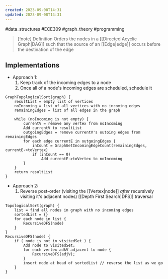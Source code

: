 ```yaml
---
created: 2023-09-08T14:31
updated: 2023-09-08T14:31
---
```

#data_structures #ECE309 #graph_theory #programming 

>[!note] Definition
>Orders the nodes in a [[Directed Acyclic Graph|DAG]] such that the source of an [[Edge|edge]] occurs before the destination of the edge

## Implementations
- Approach 1:
	1. Keep track of the incoming edges to a node
	2. Once all of a node's incoming edges are scheduled, schedule it
```psuedocode
GraphTopologicalSort(graph) {
	resultList = empty list of vertices
	noIncoming = list of all vertices with no incoming edges
	remainingEdges = list of all edges in the graph

	while (noIncoming is not empty) {
		currentV = remove any vertex from noIncoming
		Add currentV to resultList
		outgoingEdges = remove currentV's outoing edges from remainingEdges
		for each edge currentE in outgoingEdges {
			inCount = GraphGetIncomingEdgeCount(remainingEdges, currentE->toVertex)
			if (inCount == 0)
				Add currentE->toVertex to noIncoming
		}
	}
	return resultList
}
```

- Approach 2:
	1. Reverse post-order (visiting the [[Vertex|node]] *after* recursively visiting it's adjacent nodes) [[Depth First Search|DFS]] traversal
```psuedocode
TopologicalSort(graph) {
	list = find all nodes in graph with no incoming edges
	sortedList = {}
	for each node in list {
		RecursiveDFS(node)
	}
}
RecursiveDFS(node) {
	if ( node is not in visitedSet ) {
		Add node to visitedSet;
		for each vertex adkV adjacent to node {
			RecursiveDFS(adjV);
		}
		insert node at head of sortedList // reverse the list as we go
	}
}
```